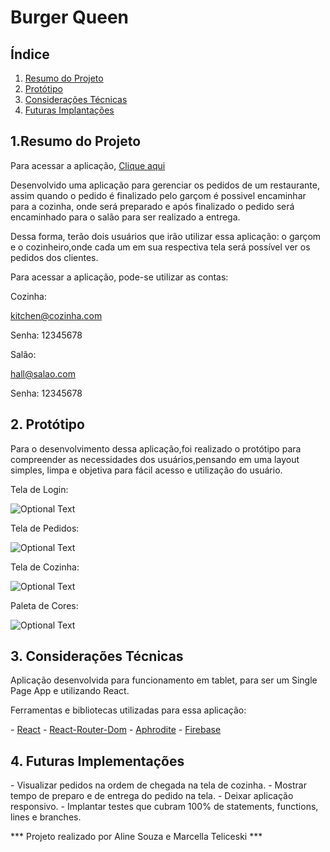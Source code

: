 # Burger Queen 

## Índice 

1. [Resumo do Projeto](#Resumo-do-Projeto)
2. [Protótipo](#Prototipo)
3. [Considerações Técnicas](#Considerações-Técnicas)
3. [Futuras Implantações](#Futuras-Implantações)


## 1.Resumo do Projeto

Para acessar a aplicação, [Clique aqui](https://lab-burger-queen-81337.web.app/)

 Desenvolvido uma aplicação para gerenciar os pedidos de um restaurante, assim quando o pedido é finalizado 
 pelo garçom é possivel encaminhar para a cozinha, onde será preparado e após finalizado o pedido será encaminhado
 para o salão para ser realizado a entrega.

 Dessa forma, terão dois usuários que irão utilizar essa aplicação: o garçom e o cozinheiro,onde cada um em sua 
 respectiva tela será possível ver os pedidos dos clientes.

 Para acessar a aplicação, pode-se utilizar as contas: 

Cozinha:

kitchen@cozinha.com

Senha: 12345678

Salão: 

hall@salao.com	

Senha: 12345678

## 2. Protótipo 

Para o desenvolvimento dessa aplicação,foi realizado o protótipo para compreender as necessidades dos usuários,pensando em uma layout
simples, limpa e objetiva para fácil acesso e utilização do usuário. 

Tela de Login: 

![Optional Text](public/src/images/Prototipo-Login.png)

Tela de Pedidos:

![Optional Text](public/src/images/Prototipo-Menu.png)

Tela de Cozinha: 

![Optional Text](public/src/images/Prototipo-Cozinha.png)

Paleta de Cores:

![Optional Text](public/src/images/paletadecores.jpeg)

## 3. Considerações Técnicas

Aplicação desenvolvida para funcionamento em tablet, para ser um Single Page App e utilizando React. 

Ferramentas e bibliotecas utilizadas para essa aplicação: 

\- [React](https://pt-br.reactjs.org/)
\- [React-Router-Dom](https://reactrouter.com/web/guides/quick-start)
\- [Aphrodite](https://github.com/Khan/aphrodite)
\- [Firebase](https://firebase.google.com/?hl=pt-br)

## 4. Futuras Implementações

\- Visualizar pedidos na ordem de chegada na tela de cozinha.
\- Mostrar tempo de preparo e de entrega do pedido na tela.
\- Deixar aplicação responsivo. 
\- Implantar testes que cubram 100% de statements, functions, lines e branches.



*** Projeto realizado por Aline Souza e Marcella Teliceski ***